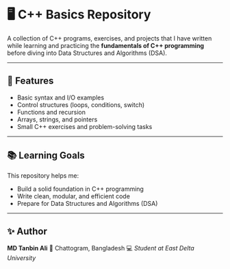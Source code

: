 # 🖥️ C++ Basics Repository

A collection of C++ programs, exercises, and projects that I have written while learning and practicing the **fundamentals of C++ programming** before diving into Data Structures and Algorithms (DSA).

---

## 🚀 Features

* Basic syntax and I/O examples
* Control structures (loops, conditions, switch)
* Functions and recursion
* Arrays, strings, and pointers
* Small C++ exercises and problem-solving tasks

---

## 📚 Learning Goals

This repository helps me:

* Build a solid foundation in C++ programming
* Write clean, modular, and efficient code
* Prepare for Data Structures and Algorithms (DSA)

---

## ✨ Author

**MD Tanbin Ali**
📍 Chattogram, Bangladesh
💻 *Student at East Delta University*
